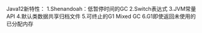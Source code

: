 Java12新特性：
1.Shenandoah：低暂停时间的GC
2.Switch表达式
3.JVM常量API
4.默认类数据共享归档文件
5.可终止的G1 Mixed GC
6.G1即使返回未使用的已分配内存